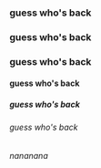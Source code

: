 ### guess who's back
### guess who's back
### guess who's back
#### guess who's back
##### guess who's back
###### guess who's back
###### nananana
